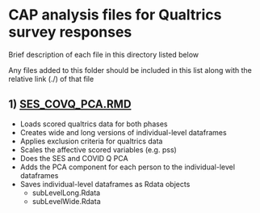 # CAP analysis files for Qualtrics survey responses
Brief description of each file in this directory listed below

Any files added to this folder should be included in this list along with the relative link (./) of that file

## 1) [SES_COVQ_PCA.RMD](analysis/Qualtrics/subLevelLong.Rdata)
- Loads scored qualtrics data for both phases
- Creates wide and long versions of individual-level dataframes
- Applies exclusion criteria for qualtrics data
- Scales the affective scored variables (e.g. pss)
- Does the SES and COVID Q PCA 
- Adds the PCA component for each person to the individual-level dataframes
- Saves individual-level dataframes as Rdata objects
  - subLevelLong.Rdata
  - subLevelWide.Rdata   



